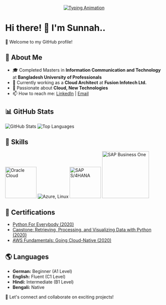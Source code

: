 <p align="center">
  <a href="https://github.com/rzsunnah">
    <img src="https://readme-typing-svg.herokuapp.com?size=24&width=600&lines=Actively+Always+Learning!;Exploring+New+Technologies!" alt="Typing Animation" />
  </a>
</p>

# Hi there! 👋 I'm Sunnah..

🌟 Welcome to my GitHub profile!  

## 🚀 About Me  
- 🎓 Completed Masters in **Information Communication and Technology** at **Bangladesh University of Professionals**
- 💼 Currently working as a **Cloud Architect** at **Fusion Infotech Ltd.**
- 🌱 Passionate about **Cloud, New Technologies**  
- 📫 How to reach me: [LinkedIn](https://www.linkedin.com/in/rubaiya-zahin-sunnah/) | [Email](mailto:zahinsunnah@gmail.com)
  
## 📊 GitHub Stats  
<img src="https://github-readme-stats.vercel.app/api?username=rzsunnah&show_icons=true&theme=dark" alt="GitHub Stats" />  
<img src="https://github-readme-stats.vercel.app/api/top-langs/?username=rzsunnah&layout=compact&theme=dark" alt="Top Languages" />  

## 🚀 Skills  
<p align="left">
  <img src="https://upload.wikimedia.org/wikipedia/commons/5/50/Oracle_logo.svg" alt="Oracle Cloud" width="100"/>
  <img src="https://skillicons.dev/icons?i=azure,linux" alt="Azure, Linux"/>
  <img src="https://www.sap.com/dam/application/shared/logos/sap-logo-svg.svg" alt="SAP S/4HANA" width="100"/>
  <img src="https://www.oyg.com.tr/wp-content/uploads/2021/11/sap-business-one-logo-1.png" alt="SAP Business One" width="150"/>
</p>




## 📜 Certifications  
- [Python For Everybody (2020)](https://coursera.org/share/210943819eb94fcdf27a21155d825390)  
- [Capstone: Retrieving, Processing, and Visualizing Data with Python (2020)](https://coursera.org/share/52bf3a8d901f6e93918338a9758658c6)  
- [AWS Fundamentals: Going Cloud-Native (2020)](https://coursera.org/share/86944a4984ee72321e400f856e0db6a3)  
 

## 🌎 Languages  
- **German:** Beginner (A1 Level)  
- **English:** Fluent (C1 Level)  
- **Hindi:** Intermediate (B1 Level)  
- **Bengali:** Native  

🚀 Let's connect and collaborate on exciting projects!  

